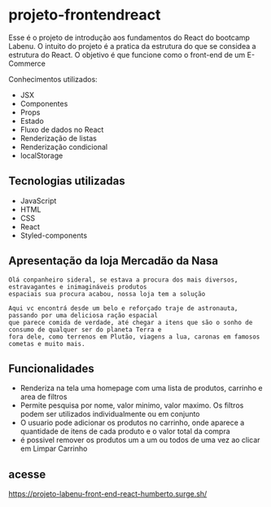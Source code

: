 # projeto-frontendreact

Esse é o projeto de introdução aos fundamentos do React do bootcamp Labenu. O intuito do projeto é a pratica da estrutura do que se considea a estrutura do React. O objetivo é que funcione como o front-end de um E-Commerce


Conhecimentos utilizados:

- JSX
- Componentes
- Props
- Estado
- Fluxo de dados no React
- Renderização de listas
- Renderização condicional
- localStorage


## Tecnologias utilizadas

 - JavaScript
 - HTML
 - CSS
 - React
 - Styled-components


## Apresentação da loja Mercadão da Nasa

```
Olá conpanheiro sideral, se estava a procura dos mais diversos, estravagantes e inimagináveis produtos
espaciais sua procura acabou, nossa loja tem a solução

Aqui vc encontrá desde um belo e reforçado traje de astronauta, passando por uma deliciosa ração espacial
que parece comida de verdade, até chegar a itens que são o sonho de consumo de qualquer ser do planeta Terra e 
fora dele, como terrenos em Plutão, viagens a lua, caronas em famosos cometas e muito mais.
```


## Funcionalidades


- Renderiza na tela uma homepage com uma lista de produtos, carrinho e area de filtros
 - Permite pesquisa por nome, valor minimo, valor maximo. Os filtros podem ser utilizados individualmente ou em conjunto
 - O usuario pode adicionar os produtos no carrinho, onde aparece a quantidade de itens de cada produto e o valor total da compra
 - é possivel remover os produtos um a um ou todos de uma vez ao clicar em  Limpar Carrinho
 
## acesse

https://projeto-labenu-front-end-react-humberto.surge.sh/
